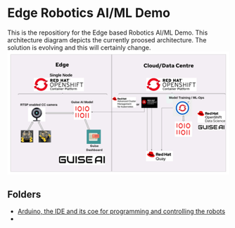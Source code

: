 # Edge Robotics AI/ML Demo

This is the repositiory for the Edge based Robotics AI/ML Demo. This architecture diagram depicts the currently proosed architecture. The solution is evolving and this will certainly change.
![images/architecture-v1-edge-based-robots-demo.png](images/architecture-v1-edge-based-robots-demo.png)


## Folders

- [Arduino, the IDE and its coe for programming and controlling the robots](https://github.com/odh-labs/edge-robotics/tree/main/Arduino)
- 